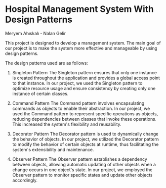 # Hospital Management System With Design Patterns
Meryem Ahıskalı - Nalan Gelir


This project is designed to develop a  management system. The main goal of our project is to make the system more effective and manageable by using design patterns.

The design patterns used are as follows:

1. Singleton Pattern
The Singleton pattern ensures that only one instance is created throughout the application and provides a global access point to that instance. In our project, we used the Singleton pattern to optimize resource usage and ensure consistency by creating only one instance of certain classes.

2. Command Pattern
The Command pattern involves encapsulating commands as objects to enable their abstraction. In our project, we used the Command pattern to represent specific operations as objects, reducing dependencies between classes that invoke these operations. This increased the system's flexibility and reusability.

3. Decorator Pattern
The Decorator pattern is used to dynamically change the behavior of objects. In our project, we utilized the Decorator pattern to modify the behavior of certain objects at runtime, thus facilitating the system's extensibility and maintenance.

4. Observer Pattern
The Observer pattern establishes a dependency between objects, allowing automatic updating of other objects when a change occurs in one object's state. In our project, we employed the Observer pattern to monitor specific states and update other objects accordingly.
